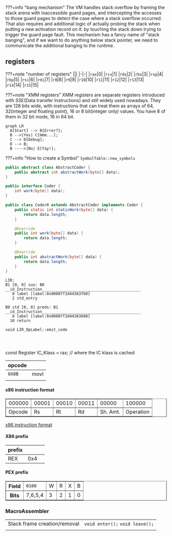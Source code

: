 ???+info "bang mechanism"
    The VM handles stack overflow by framing the stack arena with inaccessible guard pages, and intercepting the accesses to those guard pages to detect the case where a stack overflow occurred. That also requires and additional logic of actually probing the stack when putting a new activation record on it: by touching the stack down trying to trigger the guard page fault. This mechanism has a fancy name of "stack banging", and if we want to do anything below stack pointer, we need to communicate the additional banging to the runtime.




## registers
???+note "number of registers"
    |||
    |-|-|
    |`rax`|0|
    |`rcx`|1|
    |`rdx`|2|
    |`rbx`|3|
    |`rsp`|4|
    |`rbp`|5|
    |`rsi`|6|
    |`rdi`|7|
    |`r8`|8|
    |`r9`|9|
    |`r10`|10|
    |`r11`|11|
    |`r12`|12|
    |`r13`|13|    
    |`r14`|14|
    |`r15`|15|



???+note "XMM registers"
    XMM registers are separate registers introduced with SSE(Data transfer Instructions) and still widely used nowadays. They are 128 bits wide, with instructions that can treat them as arrays of 64, 32(integer and floating point), 16 or 8 bit(integer only) values. You have 8 of them in 32 bit mode, 16 in 64 bit.




``` mermaid
graph LR
  A[Start] --> B{Error?};
  B -->|Yes| C[Hmm...];
  C --> D[Debug];
  D --> B;
  B ---->|No| E[Yay!];
```


???+info "How to create a Symbol"
    `SymbolTable::new_symbols`

```java
public abstract class AbstractCoder {
    public abstract int abstractWork(byte[] data);
}

public interface Coder {
    int work(byte[] data);
}

public class Coder0 extends AbstractCoder implements Coder {
    public static int staticWork(byte[] data) {
        return data.length;
    }

    @Override
    public int work(byte[] data) {
        return data.length;
    }

    @Override
    public int abstractWork(byte[] data) {
        return data.length;
    }
}
```



```
LIR:
B1 [0, 0] sux: B0 
__id_Instruction___________________________________________
   0 label [label:0x00007f2d44363f60]
   2 std_entry 

B0 std [0, 0] preds: B1 
__id_Instruction___________________________________________
   8 label [label:0x00007f2d44363680]
  10 return   
```


```
void LIR_OpLabel::emit_code




```

const Register IC_Klass    = rax;   // where the IC klass is cached



|opcode||
|-|-|
|`0X8B`|movl|
|||


#### x86 instruction format 

<table border="1">
    <tbody><tr><td>000000</td><td>00001</td><td>00010</td><td>00011</td><td>00000</td><td>100000</td></tr>
    <tr><td>Opcode</td><td>Rs</td>   <td>Rt</td>   <td>Rd</td>   <td>Sh. Amt.</td><td>Operation</td></tr>
</tbody></table>



[x86 instruction format](http://staffwww.fullcoll.edu/aclifton/cs241/lecture-instruction-format.html)


#### X86 prefix

|prefix|||
|-|-|-|
|REX|0x4||


#### PEX prefix

<table border="1">
    <tbody><tr><th>Field</th><td colspan="4"><code>0100</code></td><td>W</td><td>R</td><td>X</td><td>B</td></tr>
    <tr><th>Bits</th><td colspan="4">7,6,5,4</td><td>3</td><td>2</td><td>1</td><td>0</td></tr>
</tbody></table>




### MacroAssembler

|||  
|-|-|
|Stack frame creation/removal|`void enter();` `void leave();`|
|||


